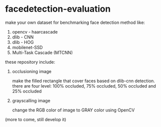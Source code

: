 # facedetection-evaluation

make your own dataset for benchmarking face detection method like:
1. opencv - haarcascade
2. dlib - CNN
3. dlib - HOG
4. mobilenet-SSD 
5. Multi-Task Cascade (MTCNN)

these repository include:
1. occlusioning image 

   make the filled rectangle that cover faces based on dlib-cnn detection. there are four level: 100% occluded, 75% occluded, 50% occluded and 25% occluded
   
2. grayscalling image

   change the RGB color of image to GRAY color using OpenCV

(more to come, still develop it)
